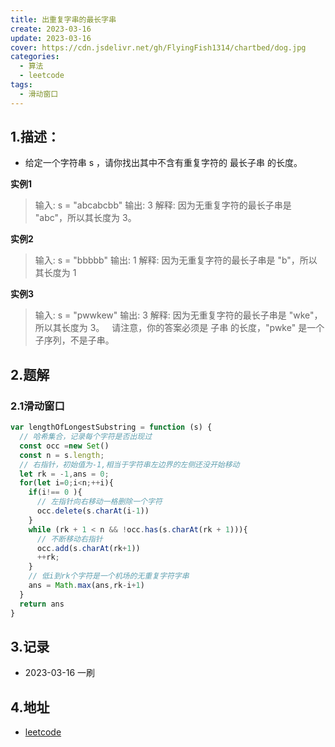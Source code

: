 ```yaml
---
title: 出重复字串的最长字串
create: 2023-03-16
update: 2023-03-16
cover: https://cdn.jsdelivr.net/gh/FlyingFish1314/chartbed/dog.jpg
categories:
  - 算法
  - leetcode
tags:
  - 滑动窗口
---
```


## 1.描述：
+ 给定一个字符串 s ，请你找出其中不含有重复字符的 最长子串 的长度。

**实例1**
>输入: s = "abcabcbb"
输出: 3
解释: 因为无重复字符的最长子串是 "abc"，所以其长度为 3。

**实例2**
>输入: s = "bbbbb"
输出: 1
解释: 因为无重复字符的最长子串是 "b"，所以其长度为 1

**实例3**
>输入: s = "pwwkew"
输出: 3
解释: 因为无重复字符的最长子串是 "wke"，所以其长度为 3。
     请注意，你的答案必须是 子串 的长度，"pwke" 是一个子序列，不是子串。

## 2.题解
### 2.1滑动窗口
```JavaScript
var lengthOfLongestSubstring = function (s) {
  // 哈希集合，记录每个字符是否出现过
  const occ =new Set()
  const n = s.length;
  // 右指针，初始值为-1,相当于字符串左边界的左侧还没开始移动
  let rk = -1,ans = 0;
  for(let i=0;i<n;++i){
    if(i!== 0 ){
      // 左指针向右移动一格删除一个字符
      occ.delete(s.charAt(i-1))
    }
    while (rk + 1 < n && !occ.has(s.charAt(rk + 1))){
      // 不断移动右指针
      occ.add(s.charAt(rk+1))
      ++rk;
    }
    // 低i到rk个字符是一个机场的无重复字符字串
    ans = Math.max(ans,rk-i+1)
  }
  return ans
}
```
## 3.记录
+ 2023-03-16 一刷

## 4.地址
+ [leetcode](https://leetcode.cn/problems/longest-substring-without-repeating-characters)
